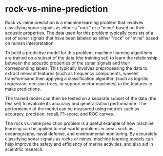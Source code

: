 # rock-vs-mine-prediction
Rock vs. mine prediction is a machine learning problem that involves classifying sonar signals as either a "rock" or a "mine" based on their acoustic properties. The data used for this problem typically consists of a set of sonar signals that have been labeled as either "rock" or "mine" based on human interpretation.

To build a predictive model for this problem, machine learning algorithms are trained on a subset of the data (the training set) to learn the relationship between the acoustic properties of the sonar signals and their corresponding labels. This typically involves preprocessing the data to extract relevant features (such as frequency components, wavelet transformsand then applying a classification algorithm (such as logistic regression, decision trees, or support vector machines) to the features to make predictions.

The trained model can then be tested on a separate subset of the data (the test set) to evaluate its accuracy and generalization performance. The performance of the model can be measured using metrics such as accuracy, precision, recall, F1-score, and ROC curves.

The rock vs. mine prediction problem is a useful example of how machine learning can be applied to real-world problems in areas such as oceanography, naval defense, and environmental monitoring. By accurately classifying sonar signals as rocks or mines, machine learning models can help improve the safety and efficiency of marine activities, and also aid in scientific research.
